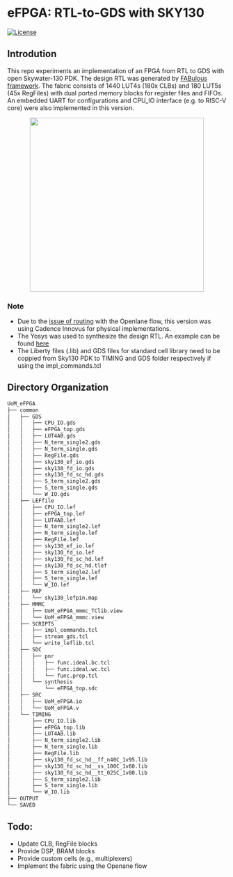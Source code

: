 # eFPGA: RTL-to-GDS with SKY130
[![License](https://img.shields.io/badge/License-Apache%202.0-blue.svg)](https://opensource.org/licenses/Apache-2.0)

## Introdution
This repo experiments an implementation of an FPGA from RTL to GDS with open Skywater-130 PDK.
The design RTL was generated by [FABulous framework](https://github.com/FPGA-Research-Manchester/FABulous).
The fabric consists of 1440 LUT4s (180x CLBs) and 180 LUT5s (45x RegFiles) with dual ported memory blocks for register files and FIFOs. An embedded UART for configurations and CPU_IO interface (e.g. to RISC-V core) were also implemented in this version.

<p align="center">
  <img width="400" height="400" src="https://www.dropbox.com/s/bucbt2qd7jrcops/UoM_eFPGA.png?raw=1">
</p>

### Note
- Due to the [issue of routing](https://github.com/FPGA-Research-Manchester/FABulous-SKY130) with the Openlane flow, this version was using Cadence Innovus for physical implementations. 
- The Yosys was used to synthesize the design RTL. An example can be found [here](https://github.com/FPGA-Research-Manchester/FABulous-SKY130)
- The Liberty files (.lib) and GDS files for standard cell library need to be coppied from Sky130 PDK to TIMING and GDS folder respectively if using the impl_commands.tcl 

## Directory Organization
```bash
UoM_eFPGA
├── common
│   ├── GDS
│   │   ├── CPU_IO.gds
│   │   ├── eFPGA_top.gds
│   │   ├── LUT4AB.gds
│   │   ├── N_term_single2.gds
│   │   ├── N_term_single.gds
│   │   ├── RegFile.gds
│   │   ├── sky130_ef_io.gds
│   │   ├── sky130_fd_io.gds
│   │   ├── sky130_fd_sc_hd.gds
│   │   ├── S_term_single2.gds
│   │   ├── S_term_single.gds
│   │   └── W_IO.gds
│   ├── LEFfile
│   │   ├── CPU_IO.lef
│   │   ├── eFPGA_top.lef
│   │   ├── LUT4AB.lef
│   │   ├── N_term_single2.lef
│   │   ├── N_term_single.lef
│   │   ├── RegFile.lef
│   │   ├── sky130_ef_io.lef
│   │   ├── sky130_fd_io.lef
│   │   ├── sky130_fd_sc_hd.lef
│   │   ├── sky130_fd_sc_hd.tlef
│   │   ├── S_term_single2.lef
│   │   ├── S_term_single.lef
│   │   └── W_IO.lef
│   ├── MAP
│   │   └── sky130_lefpin.map
│   ├── MMMC
│   │   ├── UoM_eFPGA_mmmc_TClib.view
│   │   └── UoM_eFPGA_mmmc.view
│   ├── SCRIPTS
│   │   ├── impl_commands.tcl
│   │   ├── stream_gds.tcl
│   │   └── write_leflib.tcl
│   ├── SDC
│   │   ├── pnr
│   │   │   ├── func.ideal.bc.tcl
│   │   │   ├── func.ideal.wc.tcl
│   │   │   └── func.prop.tcl
│   │   └── synthesis
│   │       └── eFPGA_top.sdc
│   ├── SRC
│   │   ├── UoM_eFPGA.io
│   │   └── UoM_eFPGA.v
│   └── TIMING
│       ├── CPU_IO.lib
│       ├── eFPGA_top.lib
│       ├── LUT4AB.lib
│       ├── N_term_single2.lib
│       ├── N_term_single.lib
│       ├── RegFile.lib
│       ├── sky130_fd_sc_hd__ff_n40C_1v95.lib
│       ├── sky130_fd_sc_hd__ss_100C_1v60.lib
│       ├── sky130_fd_sc_hd__tt_025C_1v80.lib
│       ├── S_term_single2.lib
│       ├── S_term_single.lib
│       └── W_IO.lib
├── OUTPUT
└── SAVED
```

## Todo:
- Update CLB, RegFile blocks
- Provide DSP, BRAM blocks
- Provide custom cells (e.g., multiplexers)
- Implement the fabric using the Openane flow

